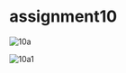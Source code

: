 # assignment10

![10a](https://github.com/probirroy/assignment10/assets/9416408/82ac0645-c30b-41c3-a3a1-1460b2881911)

![10a1](https://github.com/probirroy/assignment10/assets/9416408/8256e65c-677a-44b0-ac96-ef1a99bfb06e)
